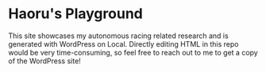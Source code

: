 # Haoru's Playground

This site showcases my autonomous racing related research and is generated with WordPress on Local. Directly editing HTML in this repo would be very time-consuming, so feel free to reach out to me to get a copy of the WordPress site!
